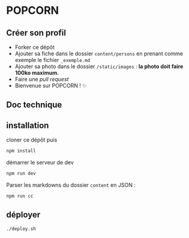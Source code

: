 # POPCORN

## Créer son profil

- Forker ce dépôt
- Ajouter sa fiche dans le dossier `content/persons` en prenant comme exemple le fichier `_exemple.md`
- Ajouter sa photo dans le dossier `/static/images` : **la photo doit faire 100ko maximum.**
- Faire une _pull request_
- Bienvenue sur POPCORN ! ✨

## Doc technique

## installation

cloner ce dépôt puis

```sh
npm install
```

démarrer le serveur de dev

```sh
npm run dev
```

Parser les markdowns du dossier `content` en JSON :

```sh
npm run cc
```

## déployer

```sh
./deploy.sh
```
